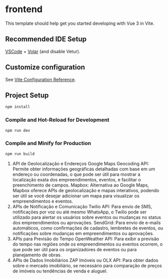 # frontend

This template should help get you started developing with Vue 3 in Vite.

## Recommended IDE Setup

[VSCode](https://code.visualstudio.com/) + [Volar](https://marketplace.visualstudio.com/items?itemName=Vue.volar) (and disable Vetur).

## Customize configuration

See [Vite Configuration Reference](https://vite.dev/config/).

## Project Setup

```sh
npm install
```

### Compile and Hot-Reload for Development

```sh
npm run dev
```

### Compile and Minify for Production

```sh
npm run build
```

1. API de Geolocalização e Endereços
Google Maps Geocoding API: Permite obter informações geográficas detalhadas com base em um endereço ou coordenadas, o que pode ser útil para mostrar a localização exata dos empreendimentos, eventos, e facilitar o preenchimento de campos.
Mapbox: Alternativa ao Google Maps, Mapbox oferece APIs de geolocalização e mapas interativos, podendo ser útil se você desejar adicionar um mapa para visualizar os empreendimentos e eventos.
5. APIs de Notificação e Comunicação
Twilio API: Para envio de SMS, notificações por voz ou até mesmo WhatsApp, o Twilio pode ser utilizado para alertar os usuários sobre eventos ou mudanças no status dos empreendimentos ou aprovações.
SendGrid: Para envio de e-mails automáticos, como confirmações de cadastro, lembretes de eventos, ou notificações sobre mudanças em empreendimentos ou aprovações.
11. APIs para Previsão do Tempo
OpenWeather API: Para exibir a previsão do tempo nas regiões onde os empreendimentos ou eventos ocorrem, o que pode ser útil para os organizadores de eventos ou para planejamento de obras.
12. APIs de Dados Imobiliários
ZAP Imóveis ou OLX API: Para obter dados sobre o mercado imobiliário, se necessário para comparação de preços de imóveis ou tendências de venda e aluguel.


